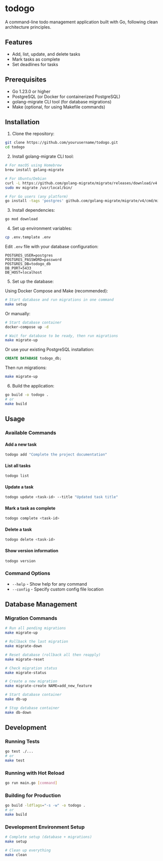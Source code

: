 # todogo

A command-line todo management application built with Go, following clean architecture principles.

## Features

- Add, list, update, and delete tasks
- Mark tasks as complete
- Set deadlines for tasks

## Prerequisites

- Go 1.23.0 or higher
- PostgreSQL (or Docker for containerized PostgreSQL)
- golang-migrate CLI tool (for database migrations)
- Make (optional, for using Makefile commands)

## Installation

1. Clone the repository:

```bash
git clone https://github.com/yourusername/todogo.git
cd todogo
```

2. Install golang-migrate CLI tool:

```bash
# For macOS using Homebrew
brew install golang-migrate

# For Ubuntu/Debian
curl -L https://github.com/golang-migrate/migrate/releases/download/v4.17.0/migrate.linux-amd64.tar.gz | tar xvz
sudo mv migrate /usr/local/bin/

# For Go users (any platform)
go install -tags 'postgres' github.com/golang-migrate/migrate/v4/cmd/migrate@latest
```

3. Install dependencies:

```bash
go mod download
```

4. Set up environment variables:

```bash
cp .env.template .env
```

Edit `.env` file with your database configuration:

```env
POSTGRES_USER=postgres
POSTGRES_PASSWORD=password
POSTGRES_DB=todogo_db
DB_PORT=5433
DB_HOST=localhost
```

5. Set up the database:

Using Docker Compose and Make (recommended):

```bash
# Start database and run migrations in one command
make setup
```

Or manually:

```bash
# Start database container
docker-compose up -d

# Wait for database to be ready, then run migrations
make migrate-up
```

Or use your existing PostgreSQL installation:

```sql
CREATE DATABASE todogo_db;
```

Then run migrations:

```bash
make migrate-up
```

6. Build the application:

```bash
go build -o todogo .
# or
make build
```

## Usage

### Available Commands

#### Add a new task

```bash
todogo add "Complete the project documentation"
```

#### List all tasks

```bash
todogo list
```

#### Update a task

```bash
todogo update <task-id> --title "Updated task title"
```

#### Mark a task as complete

```bash
todogo complete <task-id>
```

#### Delete a task

```bash
todogo delete <task-id>
```

#### Show version information

```bash
todogo version
```

### Command Options

- `--help` - Show help for any command
- `--config` - Specify custom config file location

## Database Management

### Migration Commands

```bash
# Run all pending migrations
make migrate-up

# Rollback the last migration
make migrate-down

# Reset database (rollback all then reapply)
make migrate-reset

# Check migration status
make migrate-status

# Create a new migration
make migrate-create NAME=add_new_feature

# Start database container
make db-up

# Stop database container
make db-down
```

## Development

### Running Tests

```bash
go test ./...
# or
make test
```

### Running with Hot Reload

```bash
go run main.go [command]
```

### Building for Production

```bash
go build -ldflags="-s -w" -o todogo .
# or
make build
```

### Development Environment Setup

```bash
# Complete setup (database + migrations)
make setup

# Clean up everything
make clean
```

